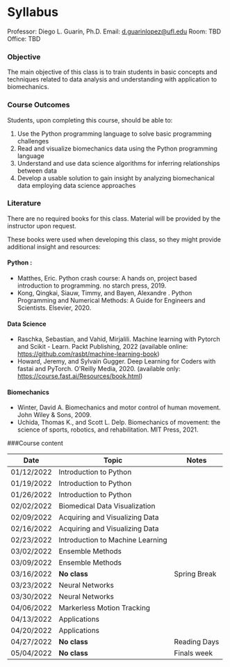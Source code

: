 # Syllabus

Professor: Diego L. Guarín, Ph.D.
Email: d.guarinlopez@ufl.edu
Room: TBD
Office: TBD

### Objective 
The main objective of this class is to train students in basic concepts and techniques related to data analysis and understanding with application to biomechanics. 

### Course Outcomes
Students, upon completing this course, should be able to:
1. Use the Python programming language to solve basic programming challenges
2. Read and visualize biomechanics data using the Python programming language 
3. Understand and use data science algorithms for inferring relationships between data
4. Develop a usable solution to gain insight by analyzing biomechanical data employing data science approaches

### Literature

There are no required books for this class. Material will be provided by the instructor upon request. 

These books were used when developing this class, so they might provide additional insight and resources:
#### Python : 
- Matthes, Eric. Python crash course: A hands on, project based introduction to programming. no starch press, 2019.
- Kong, Qingkai, Siauw, Timmy, and Bayen, Alexandre . Python Programming and Numerical Methods: A Guide for Engineers and Scientists. Elsevier, 2020.
#### Data Science
- Raschka, Sebastian, and Vahid, Mirjalili. Machine learning with Pytorch and Scikit - Learn. Packt Publishing, 2022
(available online: https://github.com/rasbt/machine-learning-book)
- Howard, Jeremy, and Sylvain Gugger. Deep Learning for Coders with fastai and PyTorch. O'Reilly Media, 2020.
(available only: https://course.fast.ai/Resources/book.html)
#### Biomechanics
- Winter, David A. Biomechanics and motor control of human movement. John Wiley & Sons, 2009.
- Uchida, Thomas K., and Scott L. Delp. Biomechanics of movement: the science of sports, robotics, and rehabilitation. MIT Press, 2021.

###Course content

| Date | Topic | Notes |
|------|-------|---------|
|01/12/2022| Introduction to Python | |
|01/19/2022| Introduction to Python | |
|01/26/2022| Introduction to Python| |
|02/02/2022| Biomedical Data Visualization| |
|02/09/2022| Acquiring and Visualizing Data | |
|02/16/2022| Acquiring and Visualizing Data | |
|02/23/2022| Introduction to Machine Learning | |
|03/02/2022| Ensemble Methods| |
|03/09/2022| Ensemble Methods| |
|03/16/2022| **No class** | Spring Break|
|03/23/2022| Neural Networks| |
|03/30/2022| Neural Networks| |
|04/06/2022| Markerless Motion Tracking| |
|04/13/2022| Applications | |
|04/20/2022| Applications | |
|04/27/2022| **No class** | Reading Days|
|05/04/2022| **No class** | Finals week|